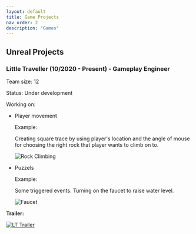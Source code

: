 ```yaml
---
layout: default
title: Game Projects
nav_order: 2
description: "Games"
---
```


## Unreal Projects

### Little Traveller (10/2020 - Present) - Gameplay Engineer

Team size: 12

Status: Under development

Working on:

- Player movement

  Example:

  Creating square trace by using player's location and the angle of mouse for choosing the right rock that player wants to climb on to.

  ![Rock Climbing](https://yuhan-wu.github.io/Pics/LT/climbing.gif)

- Puzzels

  Example:

  Some triggered events. Turning on the faucet to raise water level.

  ![Faucet](https://yuhan-wu.github.io/Pics/LT/faucet.gif)
  

**Trailer:**

  [![LT Trailer](https://img.youtube.com/vi/AwbXoZMI-oU/0.jpg)](https://www.youtube.com/watch?v=AwbXoZMI-oU)